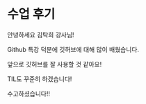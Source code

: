 # 수업 후기

안녕하세요 김탁희 강사님!

Github 특강 덕분에 깃허브에 대해 많이 배웠습니다.

앞으로 깃허브를 잘 사용할 것 같아요!

TIL도 꾸준히 하겠습니다!

수고하셨습니다!!

